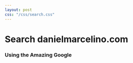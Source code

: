 ```yaml
---
layout: post
css: "/css/search.css"
---
```


# Search danielmarcelino.com

### Using the Amazing Google


<div id="google-custom-search">
<script>
  (function() {
    var cx = '002647249816414679971:smhaenp1w74';
    var gcse = document.createElement('script');
    gcse.type = 'text/javascript';
    gcse.async = true;
    gcse.src = (document.location.protocol == 'https:' ? 'https:' : 'http:') +
        '//cse.google.com/cse.js?cx=' + cx;
    var s = document.getElementsByTagName('script')[0];
    s.parentNode.insertBefore(gcse, s);
  })();
</script>
<gcse:searchbox></gcse:searchbox>
<gcse:searchresults></gcse:searchresults>
</div>
